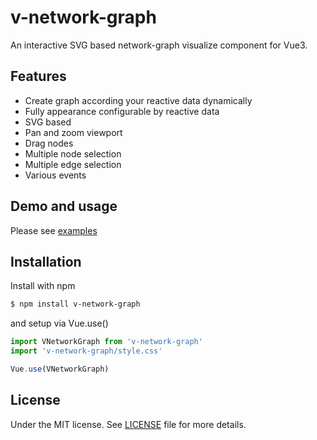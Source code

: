 # v-network-graph

An interactive SVG based network-graph visualize component for Vue3.

## Features

* Create graph according your reactive data dynamically
* Fully appearance configurable by reactive data
* SVG based
* Pan and zoom viewport
* Drag nodes
* Multiple node selection
* Multiple edge selection
* Various events

## Demo and usage

Please see [examples](https://dash14.github.io/v-network-graph/examples/)

## Installation

Install with npm

```bash
$ npm install v-network-graph
```

and setup via Vue.use()

```js
import VNetworkGraph from 'v-network-graph'
import 'v-network-graph/style.css'

Vue.use(VNetworkGraph)
```

## License

Under the MIT license. See [LICENSE](https://github.com/dash14/v-network-graph/blob/main/LICENSE) file for more details.
